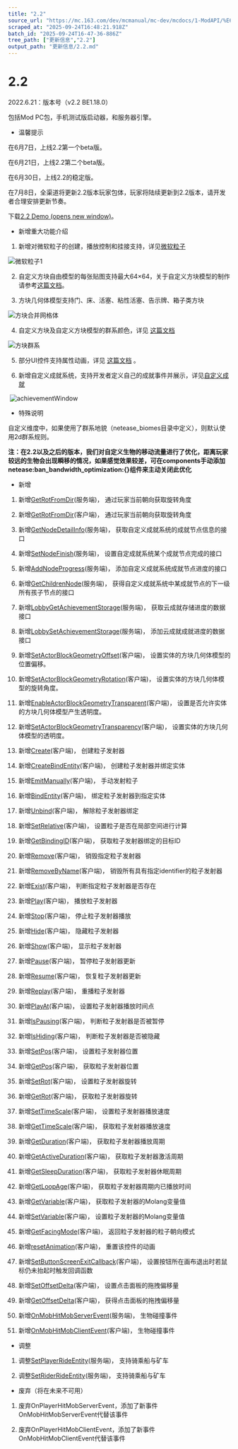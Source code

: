 ```yaml
---
title: "2.2"
source_url: "https://mc.163.com/dev/mcmanual/mc-dev/mcdocs/1-ModAPI/%E6%9B%B4%E6%96%B0%E4%BF%A1%E6%81%AF/2.2.html"
scraped_at: "2025-09-24T16:48:21.918Z"
batch_id: "2025-09-24T16-47-36-886Z"
tree_path: ["更新信息","2.2"]
output_path: "更新信息/2.2.md"
---
```


#  2.2

2022.6.21：版本号（v2.2 BE1.18.0）

包括Mod PC包，手机测试版启动器，和服务器引擎。

*   温馨提示

在6月7日，上线2.2第一个beta版。

在6月21日，上线2.2第二个beta版。

在6月30日，上线2.2的稳定版。

在7月8日，全渠道将更新2.2版本玩家包体，玩家将陆续更新到2.2版本，请开发者合理安排更新节奏。

下载[2.2 Demo (opens new window)](https://g79.gdl.netease.com/2.2BetaDemoV4.zip)。

*   新增重大功能介绍

1.  新增对微软粒子的创建，播放控制和挂接支持，详见[微软粒子](/接口/特效/微软粒子)

![微软粒子1](https://mc.163.com/dev/mcmanual/mc-dev/assets/img/wrlz.4930d11b.gif)

2.  自定义方块自由模型的每张贴图支持最大64×64，关于自定义方块模型的制作请参考[这篇文档](https://mc.163.com/dev/mcmanual/mc-dev/mcguide/20-玩法开发/15-自定义游戏内容/2-自定义方块/5-自定义方块模型.html)。
    
3.  方块几何体模型支持门、床、活塞、粘性活塞、告示牌、箱子类方块
    

![方块合并网格体](https://mc.163.com/dev/mcmanual/mc-dev/assets/img/fkhewgt.1527fdb2.png)

4.  自定义方块及自定义方块模型的群系颜色，详见 [这篇文档](https://mc.163.com/dev/mcmanual/mc-dev/mcguide/20-玩法开发/15-自定义游戏内容/2-自定义方块/2-功能.html#自定义方块及自定义方块模型的群系颜色\(2.2beta版本内容\))

![方块群系](https://mc.163.com/dev/mcmanual/mc-dev/assets/img/fkqx.7bb763d7.png)

5.  部分UI控件支持属性动画，详见 [这篇文档](https://mc.163.com/dev/mcmanual/mc-dev/mcguide/18-界面与交互/19-控件属性动画.html) 。
    
6.  新增自定义成就系统，支持开发者定义自己的成就事件并展示，详见[自定义成就](https://mc.163.com/dev/mcmanual/mc-dev/mcguide/20-玩法开发/15-自定义游戏内容/16-自定义成就系统.html)
    

​ ![achievementWindow](https://mc.163.com/dev/mcmanual/mc-dev/assets/img/achievementWindow.c15bf8ba.png)

*   特殊说明

自定义维度中，如果使用了群系地貌（netease\_biomes目录中定义），则默认使用2d群系规则。

**注：在2.2以及之后的版本，我们对自定义生物的移动流量进行了优化，距离玩家较远的生物会出现瞬移的情况，如果感觉效果较差，可在components手动添加netease:ban\_bandwidth\_optimization:{}组件来主动关闭此优化**

*   新增

1.  新增[GetRotFromDir](/接口/通用/数学#getrotfromdir)(服务端)， 通过玩家当前朝向获取旋转角度
    
2.  新增[GetRotFromDir](/接口/通用/数学#getrotfromdir)(客户端)， 通过玩家当前朝向获取旋转角度
    
3.  新增[GetNodeDetailInfo](/接口/自定义UI/自定义成就系统#getnodedetailinfo)(服务端)， 获取自定义成就系统的成就节点信息的接口
    
4.  新增[SetNodeFinish](/接口/自定义UI/自定义成就系统#setnodefinish)(服务端)， 设置自定成就系统某个成就节点完成的接口
    
5.  新增[AddNodeProgress](/接口/自定义UI/自定义成就系统#addnodeprogress)(服务端)， 添加自定义成就系统成就节点进度的接口
    
6.  新增[GetChildrenNode](/接口/自定义UI/自定义成就系统#getchildrennode)(服务端)， 获得自定义成就系统中某成就节点的下一级所有孩子节点的接口
    
7.  新增[LobbyGetAchievementStorage](/接口/成就#lobbygetachievementstorage)(服务端)， 获取云成就存储进度的数据接口
    
8.  新增[LobbySetAchievementStorage](/接口/成就#lobbysetachievementstorage)(服务端)， 添加云成就成就进度的数据接口
    
9.  新增[SetActorBlockGeometryOffset](/接口/方块/方块几何体模型#setactorblockgeometryoffset)(客户端)， 设置实体的方块几何体模型的位置偏移。
    
10.  新增[SetActorBlockGeometryRotation](/接口/方块/方块几何体模型#setactorblockgeometryrotation)(客户端)， 设置实体的方块几何体模型的旋转角度。
     
11.  新增[EnableActorBlockGeometryTransparent](/接口/方块/方块几何体模型#enableactorblockgeometrytransparent)(客户端)， 设置是否允许实体的方块几何体模型产生透明度。
     
12.  新增[SetActorBlockGeometryTransparency](/接口/方块/方块几何体模型#setactorblockgeometrytransparency)(客户端)， 设置实体的方块几何体模型的透明度。
     
13.  新增[Create](/接口/特效/微软粒子#create)(客户端)， 创建粒子发射器
     
14.  新增[CreateBindEntity](/接口/特效/微软粒子#createbindentity)(客户端)， 创建粒子发射器并绑定实体
     
15.  新增[EmitManually](/接口/特效/微软粒子#emitmanually)(客户端)， 手动发射粒子
     
16.  新增[BindEntity](/接口/特效/微软粒子#bindentity)(客户端)， 绑定粒子发射器到指定实体
     
17.  新增[Unbind](/接口/特效/微软粒子#unbind)(客户端)， 解除粒子发射器绑定
     
18.  新增[SetRelative](/接口/特效/微软粒子#setrelative)(客户端)， 设置粒子是否在局部空间进行计算
     
19.  新增[GetBindingID](/接口/特效/微软粒子#getbindingid)(客户端)， 获取粒子发射器绑定的目标ID
     
20.  新增[Remove](/接口/特效/微软粒子#remove)(客户端)， 销毁指定粒子发射器
     
21.  新增[RemoveByName](/接口/特效/微软粒子#removebyname)(客户端)， 销毁所有具有指定identifier的粒子发射器
     
22.  新增[Exist](/接口/特效/微软粒子#exist)(客户端)， 判断指定粒子发射器是否存在
     
23.  新增[Play](/接口/特效/微软粒子#play)(客户端)， 播放粒子发射器
     
24.  新增[Stop](/接口/特效/微软粒子#stop)(客户端)， 停止粒子发射器播放
     
25.  新增[Hide](/接口/特效/微软粒子#hide)(客户端)， 隐藏粒子发射器
     
26.  新增[Show](/接口/特效/微软粒子#show)(客户端)， 显示粒子发射器
     
27.  新增[Pause](/接口/特效/微软粒子#pause)(客户端)， 暂停粒子发射器更新
     
28.  新增[Resume](/接口/特效/微软粒子#resume)(客户端)， 恢复粒子发射器更新
     
29.  新增[Replay](/接口/特效/微软粒子#replay)(客户端)， 重播粒子发射器
     
30.  新增[PlayAt](/接口/特效/微软粒子#playat)(客户端)， 设置粒子发射器播放时间点
     
31.  新增[IsPausing](/接口/特效/微软粒子#ispausing)(客户端)， 判断粒子发射器是否被暂停
     
32.  新增[IsHiding](/接口/特效/微软粒子#ishiding)(客户端)， 判断粒子发射器是否被隐藏
     
33.  新增[SetPos](/接口/特效/微软粒子#setpos)(客户端)， 设置粒子发射器位置
     
34.  新增[GetPos](/接口/特效/微软粒子#getpos)(客户端)， 获取粒子发射器位置
     
35.  新增[SetRot](/接口/特效/微软粒子#setrot)(客户端)， 设置粒子发射器旋转
     
36.  新增[GetRot](/接口/特效/微软粒子#getrot)(客户端)， 获取粒子发射器旋转
     
37.  新增[SetTimeScale](/接口/特效/微软粒子#settimescale)(客户端)， 设置粒子发射器播放速度
     
38.  新增[GetTimeScale](/接口/特效/微软粒子#gettimescale)(客户端)， 获取粒子发射器播放速度
     
39.  新增[GetDuration](/接口/特效/微软粒子#getduration)(客户端)， 获取粒子发射器播放周期
     
40.  新增[GetActiveDuration](/接口/特效/微软粒子#getactiveduration)(客户端)， 获取粒子发射器激活周期
     
41.  新增[GetSleepDuration](/接口/特效/微软粒子#getsleepduration)(客户端)， 获取粒子发射器休眠周期
     
42.  新增[GetLoopAge](/接口/特效/微软粒子#getloopage)(客户端)， 获取粒子发射器周期内已播放时间
     
43.  新增[GetVariable](/接口/特效/微软粒子#getvariable)(客户端)， 获取粒子发射器的Molang变量值
     
44.  新增[SetVariable](/接口/特效/微软粒子#setvariable)(客户端)， 设置粒子发射器的Molang变量值
     
45.  新增[GetFacingMode](/接口/特效/微软粒子#getfacingmode)(客户端)， 返回粒子发射器的粒子朝向模式
     
46.  新增[resetAnimation](/接口/自定义UI/UI控件#resetanimation)(客户端)， 重置该控件的动画
     
47.  新增[SetButtonScreenExitCallback](/接口/自定义UI/UI控件#setbuttonscreenexitcallback)(客户端)， 设置按钮所在画布退出时若鼠标仍未抬起时触发回调函数
     
48.  新增[SetOffsetDelta](/接口/自定义UI/UI控件#setoffsetdelta)(客户端)， 设置点击面板的拖拽偏移量
     
49.  新增[GetOffsetDelta](/接口/自定义UI/UI控件#getoffsetdelta)(客户端)， 获得点击面板的拖拽偏移量
     
50.  新增[OnMobHitMobServerEvent](/事件/实体#onmobhitmobserverevent)(服务端)， 生物碰撞事件
     
51.  新增[OnMobHitMobClientEvent](/事件/实体#onmobhitmobclientevent)(客户端)， 生物碰撞事件
     

*   调整

1.  调整[SetPlayerRideEntity](/接口/玩家/行为#setplayerrideentity)(服务端)， 支持骑乘船与矿车
    
2.  调整[SetRiderRideEntity](/接口/实体/行为#setriderrideentity)(服务端)， 支持骑乘船与矿车
    

*   废弃（将在未来不可用）

1.  废弃OnPlayerHitMobServerEvent，添加了新事件OnMobHitMobServerEvent代替该事件
    
2.  废弃OnPlayerHitMobClientEvent，添加了新事件OnMobHitMobClientEvent代替该事件